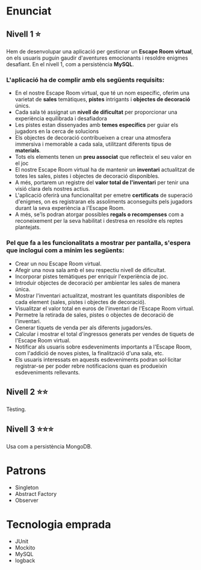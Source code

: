 # Enunciat

## Nivell 1 ⭐

Hem de desenvolupar una aplicació per gestionar un **Escape Room virtual**, on els usuaris puguin gaudir d'aventures emocionants i resoldre enigmes desafiant. En el nivell 1, com a persistència **MySQL**.

### L'aplicació ha de complir amb els següents requisits:

- En el nostre Escape Room virtual, que té un nom específic, oferim una varietat de **sales** temàtiques, **pistes** intrigants i **objectes de decoració** únics.
- Cada sala té assignat un **nivell de dificultat** per proporcionar una experiència equilibrada i desafiadora
- Les pistes estan dissenyades amb **temes específics** per guiar els jugadors en la cerca de solucions
- Els objectes de decoració contribueixen a crear una atmosfera immersiva i memorable a cada sala, utilitzant diferents tipus de **materials**.
- Tots els elements tenen un **preu associat** que reflecteix el seu valor en el joc
- El nostre Escape Room virtual ha de mantenir un **inventari** actualitzat de totes les sales, pistes i objectes de decoració disponibles.
- A més, portarem un registre del **valor total de l'inventari** per tenir una visió clara dels nostres actius.
- L'aplicació oferirà una funcionalitat per emetre **certificats** de superació d'enigmes, on es registraran els assoliments aconseguits pels jugadors durant la seva experiència a l'Escape Room.
- A més, se'ls podran atorgar possibles **regals o recompenses** com a reconeixement per la seva habilitat i destresa en resoldre els reptes plantejats.

### Pel que fa a les funcionalitats a mostrar per pantalla, s'espera que inclogui com a mínim les següents:

- Crear un nou Escape Room virtual.
- Afegir una nova sala amb el seu respectiu nivell de dificultat.
- Incorporar pistes temàtiques per enriquir l'experiència de joc.
- Introduir objectes de decoració per ambientar les sales de manera única.
- Mostrar l'inventari actualitzat, mostrant les quantitats disponibles de cada element (sales, pistes i objectes de decoració).
- Visualitzar el valor total en euros de l'inventari de l'Escape Room virtual.
- Permetre la retirada de sales, pistes o objectes de decoració de l'inventari.
- Generar tiquets de venda per als diferents jugadors/es.
- Calcular i mostrar el total d'ingressos generats per vendes de tiquets de l'Escape Room virtual.
- Notificar als usuaris sobre esdeveniments importants a l'Escape Room, com l'addició de noves pistes, la finalització d'una sala, etc.
- Els usuaris interessats en aquests esdeveniments podran sol·licitar registrar-se per poder rebre notificacions quan es produeixin esdeveniments rellevants.

## Nivell 2 ⭐⭐

Tèsting.

## Nivell 3 ⭐⭐⭐

Usa com a persistència MongoDB.

# Patrons
- Singleton
- Abstract Factory
- Observer

# Tecnologia emprada

- JUnit
- Mockito
- MySQL
- logback
